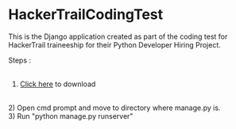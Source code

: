 # HackerTrailCodingTest

This is the Django application created as part of the coding test for HackerTrail traineeship for their Python Developer Hiring Project.

Steps :
<br>
<br>
1) <a href="https://github.com/Larvichee/HackerTrailCodingTest/archive/master.zip">Click here</a> to download
<br>
2) Open cmd prompt and move to directory where manage.py is.
<br>
3) Run "python manage.py runserver"
